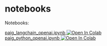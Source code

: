 # notebooks
Notebooks:

<a target="_blank" href="https://colab.research.google.com/github/privacera/notebooks/blob/main/paig_langchain_openai.ipynb">
  paig_langchain_openai.ipynb
  <img src="https://colab.research.google.com/assets/colab-badge.svg" alt="Open In Colab"/>
</a>

</br>

<a target="_blank" href="https://colab.research.google.com/github/privacera/notebooks/blob/main/paig_python_openai.ipynb">
  paig_python_openai.ipynb
  <img src="https://colab.research.google.com/assets/colab-badge.svg" alt="Open In Colab"/>
</a>
